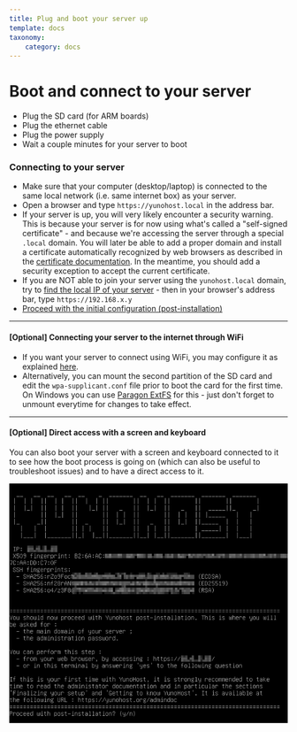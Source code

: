 ```yaml
---
title: Plug and boot your server up
template: docs
taxonomy:
    category: docs
---
```


# Boot and connect to your server

* Plug the SD card (for ARM boards)
* Plug the ethernet cable
* Plug the power supply
* Wait a couple minutes for your server to boot

### Connecting to your server

* Make sure that your computer (desktop/laptop) is connected to the same local network (i.e. same internet box) as your server.
* Open a browser and type `https://yunohost.local` in the address bar.
* If your server is up, you will very likely encounter a security warning. This is because your server is for now using what's called a "self-signed certificate" - and because we're accessing the server through a special `.local` domain. You will later be able to add a proper domain and install a certificate automatically recognized by web browsers as described in the [certificate documentation](/certificate). In the meantime, you should add a security exception to accept the current certificate.
* If you are NOT able to join your server using the `yunohost.local` domain, try to [find the local IP of your server](/finding_the_local_ip) - then in your browser's address bar, type `https://192.168.x.y`
* [Proceed with the initial configuration (post-installation)](/postinstall)

--- 

#### [Optional] Connecting your server to the internet through WiFi

* If you want your server to connect using WiFi, you may configure it as explained [here](https://www.raspberrypi.org/documentation/configuration/wireless/wireless-cli.md).
* Alternatively, you can mount the second partition of the SD card and edit the `wpa-supplicant.conf` file prior to boot the card for the first time. On Windows you can use [Paragon ExtFS](https://www.paragon-software.com/home/extfs-windows/) for this - just don't forget to unmount everytime for changes to take effect.

---

#### [Optional] Direct access with a screen and keyboard

You can also boot your server with a screen and keyboard connected to it to see how the boot process is going on (which can also be useful to troubleshoot issues) and to have a direct access to it.

<div class="text-center"><img src="/images/boot_screen.png"></div>
